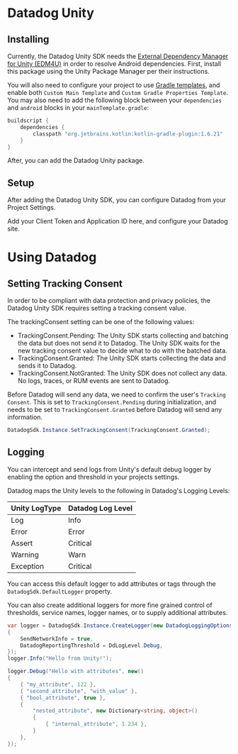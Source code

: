 # Datadog Unity

## Installing

Currently, the Datadog Unity SDK needs the [External Dependency Manager for Unity (EDM4U)](https://github.com/googlesamples/unity-jar-resolver)
in order to resolve Android dependencies. First, install this package using the Unity Package Manager per their instructions.

You will also need to configure your project to use [Gradle templates](https://docs.unity3d.com/Manual/gradle-templates.html), and enable both
`Custom Main Template` and `Custom Gradle Properties Template`.  You may also need to add the following block between your `dependencies` and `android`
blocks in your `mainTemplate.gradle`:

```groovy
buildscript {
    dependencies {
        classpath "org.jetbrains.kotlin:kotlin-gradle-plugin:1.6.21"
    }
}
```

After, you can add the Datadog Unity package.

## Setup

After adding the Datadog Unity SDK, you can configure Datadog from your Project Settings.

Add your Client Token and Application ID here, and configure your Datadog site.

# Using Datadog

## Setting Tracking Consent

In order to be compliant with data protection and privacy policies, the Datadog Unity SDK requires setting a tracking consent value.

The trackingConsent setting can be one of the following values:

  * TrackingConsent.Pending: The Unity SDK starts collecting and batching the data but does not send it to Datadog. The Unity SDK waits for the new tracking consent value to decide what to do with the batched data.
  * TrackingConsent.Granted: The Unity SDK starts collecting the data and sends it to Datadog.
  * TrackingConsent.NotGranted: The Unity SDK does not collect any data. No logs, traces, or RUM events are sent to Datadog.

Before Datadog will send any data, we need to confirm the user's `Tracking Consent`. This is set to `TrackingConsent.Pending` during initialization,
and needs to be set to `TrackingConsent.Granted` before Datadog will send any information.

```cs
DatadogSdk.Instance.SetTrackingConsent(TrackingConsent.Granted);
```

## Logging

You can intercept and send logs from Unity's default debug logger by enabling the option and threshold in your projects settings.

Datadog maps the Unity levels to the following in Datadog's Logging Levels:

| Unity LogType  | Datadog Log Level |
| -------------- | ----------------- |
| Log            |  Info             |
| Error          |  Error            |
| Assert         |  Critical         |
| Warning        |  Warn             |
| Exception      |  Critical         |

You can access this default logger to add attributes or tags through the `DatadogSdk.DefaultLogger` property.

You can also create additional loggers for more fine grained control of thresholds, service names, logger names, or to supply additional
attributes.

```cs
var logger = DatadogSdk.Instance.CreateLogger(new DatadogLoggingOptions()
{
    SendNetworkInfo = true,
    DatadogReportingThreshold = DdLogLevel.Debug,
});
logger.Info("Hello from Unity!");

logger.Debug("Hello with attributes", new()
{
    { "my_attribute", 122 },
    { "second_attribute", "with_value" },
    { "bool_attribute", true },
    {
        "nested_attribute", new Dictionary<string, object>()
        {
            { "internal_attribute", 1.234 },
        }
    },
});
```

